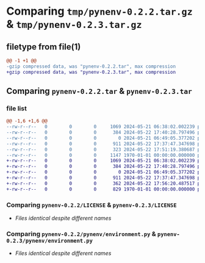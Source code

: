 # Comparing `tmp/pynenv-0.2.2.tar.gz` & `tmp/pynenv-0.2.3.tar.gz`

## filetype from file(1)

```diff
@@ -1 +1 @@
-gzip compressed data, was "pynenv-0.2.2.tar", max compression
+gzip compressed data, was "pynenv-0.2.3.tar", max compression
```

## Comparing `pynenv-0.2.2.tar` & `pynenv-0.2.3.tar`

### file list

```diff
@@ -1,6 +1,6 @@
--rw-r--r--   0        0        0     1069 2024-05-21 06:38:02.002239 pynenv-0.2.2/LICENSE
--rw-r--r--   0        0        0      384 2024-05-22 17:40:28.797496 pynenv-0.2.2/README.md
--rw-r--r--   0        0        0        0 2024-05-21 06:49:05.377202 pynenv-0.2.2/pynenv/__init__.py
--rw-r--r--   0        0        0      911 2024-05-22 17:37:47.347698 pynenv-0.2.2/pynenv/environment.py
--rw-r--r--   0        0        0      323 2024-05-22 17:51:19.380687 pynenv-0.2.2/pyproject.toml
--rw-r--r--   0        0        0     1147 1970-01-01 00:00:00.000000 pynenv-0.2.2/PKG-INFO
+-rw-r--r--   0        0        0     1069 2024-05-21 06:38:02.002239 pynenv-0.2.3/LICENSE
+-rw-r--r--   0        0        0      384 2024-05-22 17:40:28.797496 pynenv-0.2.3/README.md
+-rw-r--r--   0        0        0        0 2024-05-21 06:49:05.377202 pynenv-0.2.3/pynenv/__init__.py
+-rw-r--r--   0        0        0      911 2024-05-22 17:37:47.347698 pynenv-0.2.3/pynenv/environment.py
+-rw-r--r--   0        0        0      362 2024-05-22 17:56:20.487517 pynenv-0.2.3/pyproject.toml
+-rw-r--r--   0        0        0      829 1970-01-01 00:00:00.000000 pynenv-0.2.3/PKG-INFO
```

### Comparing `pynenv-0.2.2/LICENSE` & `pynenv-0.2.3/LICENSE`

 * *Files identical despite different names*

### Comparing `pynenv-0.2.2/pynenv/environment.py` & `pynenv-0.2.3/pynenv/environment.py`

 * *Files identical despite different names*

